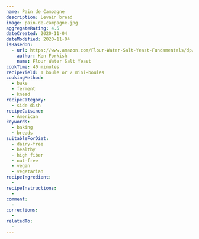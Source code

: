 ```yaml
---
name: Pain de Campagne
description: Levain bread
image: pain-de-campagne.jpg
aggregateRating: 4.5
dateCreated: 2020-11-04
dateModified: 2020-11-04
isBasedOn:
  - url: https://www.amazon.com/Flour-Water-Salt-Yeast-Fundamentals/dp/160774273X
    author: Ken Forkish
    name: Flour Water Salt Yeast
cookTime: 40 minutes
recipeYield: 1 boule or 2 mini-boules
cookingMethod:
  - bake
  - ferment
  - knead
recipeCategory:
  - side dish
recipeCuisine:
  - American
keywords:
  - baking
  - breads
suitableForDiet:
  - dairy-free
  - healthy
  - high fiber
  - nut-free
  - vegan
  - vegetarian
recipeIngredient:
  -
recipeInstructions:
  -
comment:
  -
corrections:
  -
relatedTo:
  -
---
```


